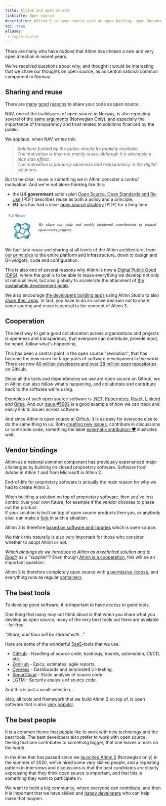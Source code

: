 ```yaml
---
title: Altinn and open source
linktitle: Open source
description: Altinn 3 is open source with an open backlog, open documentation and open dialogue and discussions.
toc: true
aliases:
 - /open-source
---
```


There are many who have noticed that Altinn has chosen a new and very open direction in recent years.

We've received questions about why, and thought it would be interesting that we share our thoughts on open source,
as as central national common component in Norway.

## Sharing and reuse

There are [many](https://opensource.com/life/15/12/why-open-source)
[good](https://tom.preston-werner.com/2011/11/22/open-source-everything.html)
[reasons](https://opensource.google/docs/why/) to share your code as open source.

NAV, one of the trailblazers of open source in Norway, is also repeating several of the
[same arguments](https://github.com/navikt/offentlig#retningslinjer-for-%C3%A5pen-kildekode-i-nav)
(Norwegian Only), and especially the importance of transparency and trust related to solutions financed by the public.

We applaud, when NAV writes this:

> *Solutions funded by the public should be publicly available.  
> The motivation is then not mainly reuse, although it is obviously a nice side effect.  
> The motivation is primarily openness and transparency in the digital solutions.*

But to be clear, reuse is something we in Altinn consider a *central* motivation. And we're not alone thinking like this:

- the **UK government** action plan
[Open Source, Open Standards and Re­Use](https://assets.publishing.service.gov.uk/government/uploads/system/uploads/attachment_data/file/61962/open_source.pdf)
(PDF) describes reuse as both a policy and a principle.
- **EU** has has had a clear
[open source strategy](https://ec.europa.eu/info/sites/default/files/en_ec_open_source_strategy_2020-2023.pdf) (PDF)
for a long time.

![We share our code and enable incidental contributions to related open-source projects](eu-strategy.png "EU Governing Principle 5.3 - Share")

We facilitate reuse and sharing at all levels of the Altinn architecture, from [our principles](/principles)
to the entire platform and infrastructure, down to design and UI-widgets, code and configuration.

This is also one of several reasons why Altinn is now a [Digital Public Good (DPG)](https://digitalpublicgoods.net/),
where the goal is to be able to reuse everything we develop not only at national level, but also globally to
accelerate the attainment of [the sustainable development goals](https://www.undp.org/sustainable-development-goals).

We also encourage [the developers building apps](https://www.altinn.no/en/about-altinn/the-altinn-co-operation/)
using Altinn Studio to also [share their apps](../../../altinn-studio/news/launched-apps/).
In fact, you have to do an active decision *not* to share, since sharing and reuse is central to the concept of Altinn 3.

## Cooperation

The best way to get a good collaboration across organizations and projects is openness and transparency,
that everyone can contribute, provide input, be heard, follow what's happening.

This has been a central point in the open source "revolution",
that has become the new norm for large parts of software development in the world.
There are now [40 million developers and over 28 million open repositories](https://en.wikipedia.org/wiki/GitHub) on GitHub.

Since all the tools and dependencies we use are open source on Github, we in Altinn can also follow what's happening,
and collaborate and contribute back to the software we're using.

Examples of such open source software is [.NET](https://dotnet.microsoft.com/platform/open-source),
[Kubernetes](https://github.com/kubernetes/kubernetes), [React](https://github.com/facebook/react),
[Linkerd](https://linkerd.io/) and [Gitea](https://github.com/go-gitea/gitea).
And our [issue #5992](https://github.com/Altinn/altinn-studio/issues/5992) is a good example of how we can track
and easily link to issues across software. 

And since Altinn is open source at Github, it is as easy for everyone else to do the same thing to us.
Both [creating new issues](https://github.com/Altinn/altinn-studio/issues/new/choose),
contribute in discussions or contribute code, something the label
[external-contribution-❤️](https://github.com/search?q=org%3AAltinn+label%3Aexternal-contribution-%E2%9D%A4%EF%B8%8F&type=pullrequests)
illustrates well.

## Vendor bindings

Altinn as a national common component has previously experienced major challenges by building on closed proprietary software.
Software from Adobe in Altinn 1 and from Microsoft in Altinn 2.

End-of-life for proprietary software is actually the main reason for why we had to create Altinn 3.

When building a solution on top of proprietary software, then you've lost control over your own future,
for example if the vendor chooses to phase out the product.  
If your solution is built on top of open source products then you, or anybody else, can
make a [fork](https://docs.github.com/en/get-started/quickstart/fork-a-repo) in such a situation.

Altinn 3 is therefore [based on software and libraries](../../../technology/tools/) which is open source.

We think this naturally is also very important for those who consider whether to adopt Altinn or not.

*Which bindings do we introduce to Altinn as a technical solution and to
[Digdir](https://www.digdir.no/digdir/about-norwegian-digitalisation-agency/887) as a "supplier"?* 
Even though [Altinn is a cooperation](https://www.altinn.no/en/about-altinn/the-altinn-co-operation/),
this will be an important question.

Altinn 3 is therefore completely open source with [a permissive license](https://github.com/Altinn/altinn-studio/blob/main/LICENSE.md),
and everything runs as regular [containers](https://www.docker.com/resources/what-container).

## The best tools

To develop good software, it is important to have access to good tools.

One thing that many may not think about is that when you share what you develop as open source,
many of the very best tools out there are available - for free.

*"Share, and thou will be shared with..."*

Here are some of the wonderful [SaaS](https://en.wikipedia.org/wiki/Software_as_a_service)-tools that we use:

- [GitHub](https://github.com/features) - Handling of source code, backlogs, boards, automation, CI/CD, etc.
- [ZenHub](https://www.zenhub.com/) - Epics, estimates, agile reports.
- [Cypress](https://www.cypress.io/) - Dashboards and automated UI-testing.
- [SonarCloud](https://sonarcloud.io/) - Static analysis of source code.
- [LGTM](https://semmle.com/lgtm) - Security analysis of source code.

And this is just a small selection...

Also, all tools and framework that we build Altinn 3 on top of, is open software that is also
[very popular](/technology/architecture/principles/#build-with-modern-and-popular-frameworks).

## The best people

It is a common theme that [people](https://github.com/orgs/Altinn/people) like to work with new technology and the best tools.
The best developers also prefer to work with open source, feeling that one contributes to something bigger, that one leaves a mark on the world.

In the time that has passed since we [launched Altinn 3](https://www.digdir.no/digitale-felleslosninger/altinns-nye-skyplattform-i-produksjon/1590)
(Norwegian only) in the summer of 2020, we've hired some very skilled people, and a repeating pattern in interviews and discussions is that the best
candidates are clearly expressing that they think open source is important, and that this is something they want to participate in.

We want to build a big community, where everyone can contribute, and then it is important that we have skilled and
[happy developers](https://www.techrepublic.com/article/what-makes-developers-happy-contributing-to-open-source/)
who can help make that happen.

